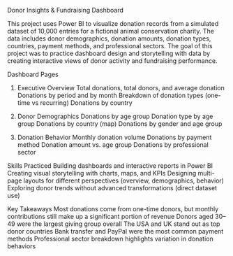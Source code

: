 Donor Insights & Fundraising Dashboard

This project uses Power BI to visualize donation records from a simulated dataset of 10,000 entries for a fictional animal conservation charity. The data includes donor demographics, donation amounts, donation types, countries, payment methods, and professional sectors.
The goal of this project was to practice dashboard design and storytelling with data by creating interactive views of donor activity and fundraising performance.

Dashboard Pages
1. Executive Overview
Total donations, total donors, and average donation
Donations by period and by month
Breakdown of donation types (one-time vs recurring)
Donations by country

3. Donor Demographics
Donations by age group
Donation type by age group
Donations by country (map)
Donations by gender and age group

5. Donation Behavior
Monthly donation volume
Donations by payment method
Donation amount vs. age group
Donations by professional sector

Skills Practiced
Building dashboards and interactive reports in Power BI
Creating visual storytelling with charts, maps, and KPIs
Designing multi-page layouts for different perspectives (overview, demographics, behavior)
Exploring donor trends without advanced transformations (direct dataset use)

Key Takeaways
Most donations come from one-time donors, but monthly contributions still make up a significant portion of revenue
Donors aged 30–49 were the largest giving group overall
The USA and UK stand out as top donor countries
Bank transfer and PayPal were the most common payment methods
Professional sector breakdown highlights variation in donation behaviors
